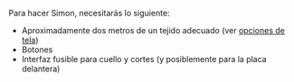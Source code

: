 Para hacer Simon, necesitarás lo siguiente:

*   Aproximadamente dos metros de un tejido adecuado (ver [opciones de tela](/docs/patterns/simon/fabric/))
*   Botones
*   Interfaz fusible para cuello y cortes (y posiblemente para la placa delantera)
